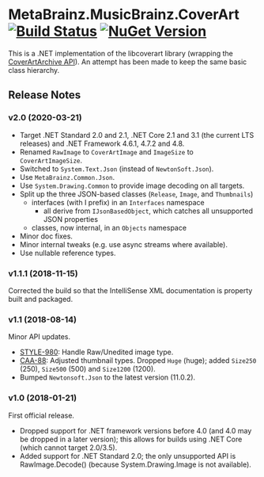 # MetaBrainz.MusicBrainz.CoverArt [![Build Status](https://ci.appveyor.com/api/projects/status/lid3hosa0cum9xob?svg=true)](https://ci.appveyor.com/project/Zastai/metabrainz-musicbrainz-coverart) [![NuGet Version](https://badge.fury.io/nu/MetaBrainz.MusicBrainz.CoverArt.svg)](https://badge.fury.io/nu/MetaBrainz.MusicBrainz.CoverArt)

This is a .NET implementation of the libcoverart library (wrapping the [CoverArtArchive API](https://musicbrainz.org/doc/Cover_Art_Archive/API)).
An attempt has been made to keep the same basic class hierarchy.

## Release Notes

### v2.0 (2020-03-21)

- Target .NET Standard 2.0 and 2.1, .NET Core 2.1 and 3.1 (the current LTS releases) and .NET Framework 4.6.1, 4.7.2 and 4.8.
- Renamed `RawImage` to `CoverArtImage` and `ImageSize` to `CoverArtImageSize`.
- Switched to `System.Text.Json` (instead of `NewtonSoft.Json`).
- Use `MetaBrainz.Common.Json`.
- Use `System.Drawing.Common` to provide image decoding on all targets.
- Split up the three JSON-based classes (`Release`, `Image`, and `Thumbnails`)
  - interfaces (with I prefix) in an `Interfaces` namespace
    - all derive from `IJsonBasedObject`, which catches all unsupported JSON properties
  - classes, now internal, in an `Objects` namespace
- Minor doc fixes.
- Minor internal tweaks (e.g. use async streams where available).
- Use nullable reference types.

### v1.1.1 (2018-11-15)

Corrected the build so that the IntelliSense XML documentation is property built and packaged.

### v1.1 (2018-08-14)

Minor API updates.

- [STYLE-980](https://tickets.metabrainz.org/browse/STYLE-980): Handle Raw/Unedited image type.
- [CAA-88](https://tickets.metabrainz.org/browse/CAA-88): Adjusted thumbnail types. Dropped `Huge` (huge); added `Size250` (250), `Size500` (500) and `Size1200` (1200).
- Bumped `Newtonsoft.Json` to the latest version (11.0.2).

### v1.0 (2018-01-21)

First official release.

- Dropped support for .NET framework versions before 4.0 (and 4.0 may be dropped in a later version); this allows for builds using .NET Core (which cannot target 2.0/3.5).
- Added support for .NET Standard 2.0; the only unsupported API is RawImage.Decode() (because System.Drawing.Image is not available).
